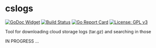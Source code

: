 # cslogs

[![GoDoc Widget](https://godoc.org/github.com/oleewere/s3logs-zgrep?status.svg)](https://godoc.org/github.com/oleewere/s3logs-zgrep)
[![Build Status](https://travis-ci.org/oleewere/s3logs-zgrep.svg?branch=master)](https://travis-ci.org/oleewere/s3logs-zgrep)
[![Go Report Card](https://goreportcard.com/badge/github.com/oleewere/s3logs-zgrep)](https://goreportcard.com/report/github.com/oleewere/s3logs-zgrep)
[![License: GPL v3](https://img.shields.io/badge/License-GPLv3-blue.svg)](https://www.gnu.org/licenses/gpl-3.0)

Tool for downloading cloud storage logs (tar.gz) and searching in those 

IN PROGRESS ...
